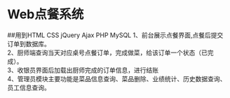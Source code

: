 # Web点餐系统
##用到HTML CSS jQuery Ajax PHP MySQL
1、前台展示点餐界面,点餐后提交订单到数据库。<br/>
2、厨师端查询当天对应桌号点餐订单，完成做菜，给该订单一个状态（已完成）。<br>
3、收银员界面后加载出厨师完成的订单信息，进行结账<br>
4、管理员模块主要功能是菜品信息查询、菜品删除、业绩统计、历史数据查询、员工信息查询。
